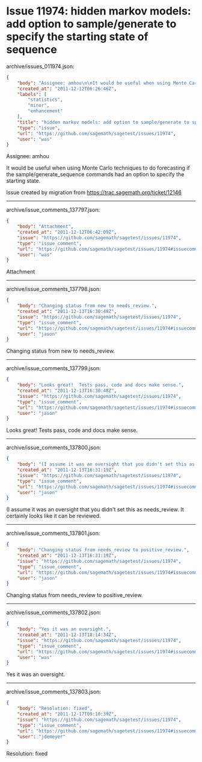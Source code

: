 # Issue 11974: hidden markov models: add option to sample/generate to specify the starting state of sequence

archive/issues_011974.json:
```json
{
    "body": "Assignee: amhou\n\nIt would be useful when using Monte Carlo techniques to do forecasting if the sample/generate_sequence commands had an option to specify the starting state. \n\nIssue created by migration from https://trac.sagemath.org/ticket/12146\n\n",
    "created_at": "2011-12-12T06:26:46Z",
    "labels": [
        "statistics",
        "minor",
        "enhancement"
    ],
    "title": "hidden markov models: add option to sample/generate to specify the starting state of sequence",
    "type": "issue",
    "url": "https://github.com/sagemath/sagetest/issues/11974",
    "user": "was"
}
```
Assignee: amhou

It would be useful when using Monte Carlo techniques to do forecasting if the sample/generate_sequence commands had an option to specify the starting state. 

Issue created by migration from https://trac.sagemath.org/ticket/12146





---

archive/issue_comments_137797.json:
```json
{
    "body": "Attachment",
    "created_at": "2011-12-12T06:42:09Z",
    "issue": "https://github.com/sagemath/sagetest/issues/11974",
    "type": "issue_comment",
    "url": "https://github.com/sagemath/sagetest/issues/11974#issuecomment-137797",
    "user": "was"
}
```

Attachment



---

archive/issue_comments_137798.json:
```json
{
    "body": "Changing status from new to needs_review.",
    "created_at": "2011-12-13T16:30:48Z",
    "issue": "https://github.com/sagemath/sagetest/issues/11974",
    "type": "issue_comment",
    "url": "https://github.com/sagemath/sagetest/issues/11974#issuecomment-137798",
    "user": "jason"
}
```

Changing status from new to needs_review.



---

archive/issue_comments_137799.json:
```json
{
    "body": "Looks great!  Tests pass, code and docs make sense.",
    "created_at": "2011-12-13T16:30:48Z",
    "issue": "https://github.com/sagemath/sagetest/issues/11974",
    "type": "issue_comment",
    "url": "https://github.com/sagemath/sagetest/issues/11974#issuecomment-137799",
    "user": "jason"
}
```

Looks great!  Tests pass, code and docs make sense.



---

archive/issue_comments_137800.json:
```json
{
    "body": "(I assume it was an oversight that you didn't set this as needs_review.  It certainly looks like it can be reviewed.",
    "created_at": "2011-12-13T16:31:19Z",
    "issue": "https://github.com/sagemath/sagetest/issues/11974",
    "type": "issue_comment",
    "url": "https://github.com/sagemath/sagetest/issues/11974#issuecomment-137800",
    "user": "jason"
}
```

(I assume it was an oversight that you didn't set this as needs_review.  It certainly looks like it can be reviewed.



---

archive/issue_comments_137801.json:
```json
{
    "body": "Changing status from needs_review to positive_review.",
    "created_at": "2011-12-13T16:31:19Z",
    "issue": "https://github.com/sagemath/sagetest/issues/11974",
    "type": "issue_comment",
    "url": "https://github.com/sagemath/sagetest/issues/11974#issuecomment-137801",
    "user": "jason"
}
```

Changing status from needs_review to positive_review.



---

archive/issue_comments_137802.json:
```json
{
    "body": "Yes it was an oversight.",
    "created_at": "2011-12-13T18:14:34Z",
    "issue": "https://github.com/sagemath/sagetest/issues/11974",
    "type": "issue_comment",
    "url": "https://github.com/sagemath/sagetest/issues/11974#issuecomment-137802",
    "user": "was"
}
```

Yes it was an oversight.



---

archive/issue_comments_137803.json:
```json
{
    "body": "Resolution: fixed",
    "created_at": "2011-12-17T09:10:39Z",
    "issue": "https://github.com/sagemath/sagetest/issues/11974",
    "type": "issue_comment",
    "url": "https://github.com/sagemath/sagetest/issues/11974#issuecomment-137803",
    "user": "jdemeyer"
}
```

Resolution: fixed
